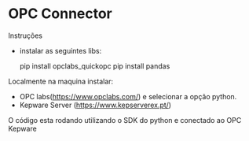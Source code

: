 # OPC Connector

Instruções

- instalar as seguintes libs:

  pip install opclabs_quickopc
  pip install pandas

Localmente na maquina instalar:
- OPC labs(https://www.opclabs.com/) e selecionar a opção python.
- Kepware Server (https://www.kepserverex.pt/)

O código esta rodando utilizando o SDK do python e conectado ao OPC Kepware
